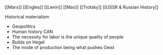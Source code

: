 [[Marx]]
[[Engles]]
[[Lenin]]
[[Mao]]
[[Trotsky]]
[[USSR & Russian History]]

 Historical materialism 
- Geopolitics
- Human history CAN 
- The necessity for labor is the unique quality of people 
- Builds on Hegel 
- The mode of production being what pushes Geist 
